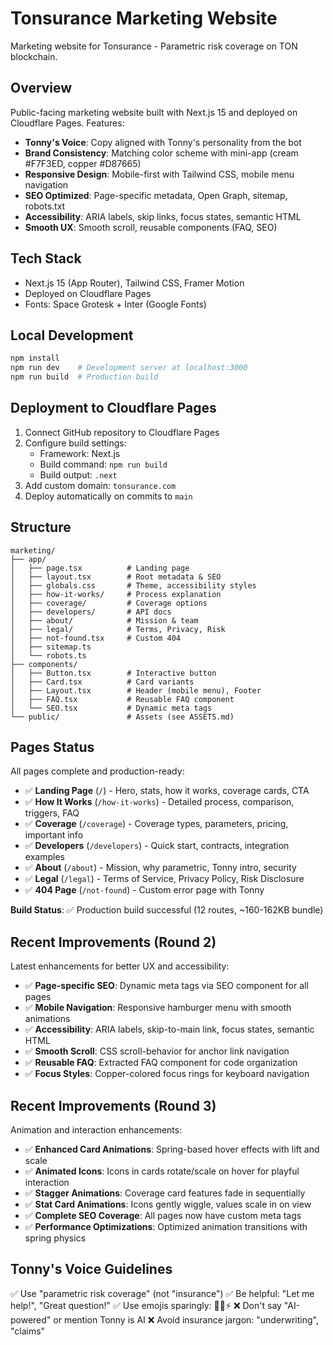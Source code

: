 # Tonsurance Marketing Website

Marketing website for Tonsurance - Parametric risk coverage on TON blockchain.

## Overview

Public-facing marketing website built with Next.js 15 and deployed on Cloudflare Pages. Features:

- **Tonny's Voice**: Copy aligned with Tonny's personality from the bot
- **Brand Consistency**: Matching color scheme with mini-app (cream #F7F3ED, copper #D87665)
- **Responsive Design**: Mobile-first with Tailwind CSS, mobile menu navigation
- **SEO Optimized**: Page-specific metadata, Open Graph, sitemap, robots.txt
- **Accessibility**: ARIA labels, skip links, focus states, semantic HTML
- **Smooth UX**: Smooth scroll, reusable components (FAQ, SEO)

## Tech Stack

- Next.js 15 (App Router), Tailwind CSS, Framer Motion
- Deployed on Cloudflare Pages
- Fonts: Space Grotesk + Inter (Google Fonts)

## Local Development

```bash
npm install
npm run dev    # Development server at localhost:3000
npm run build  # Production build
```

## Deployment to Cloudflare Pages

1. Connect GitHub repository to Cloudflare Pages
2. Configure build settings:
   - Framework: Next.js
   - Build command: `npm run build`
   - Build output: `.next`
3. Add custom domain: `tonsurance.com`
4. Deploy automatically on commits to `main`

## Structure

```
marketing/
├── app/
│   ├── page.tsx          # Landing page
│   ├── layout.tsx        # Root metadata & SEO
│   ├── globals.css       # Theme, accessibility styles
│   ├── how-it-works/     # Process explanation
│   ├── coverage/         # Coverage options
│   ├── developers/       # API docs
│   ├── about/            # Mission & team
│   ├── legal/            # Terms, Privacy, Risk
│   ├── not-found.tsx     # Custom 404
│   ├── sitemap.ts
│   └── robots.ts
├── components/
│   ├── Button.tsx        # Interactive button
│   ├── Card.tsx          # Card variants
│   ├── Layout.tsx        # Header (mobile menu), Footer
│   ├── FAQ.tsx           # Reusable FAQ component
│   └── SEO.tsx           # Dynamic meta tags
└── public/               # Assets (see ASSETS.md)
```

## Pages Status

All pages complete and production-ready:

- ✅ **Landing Page** (`/`) - Hero, stats, how it works, coverage cards, CTA
- ✅ **How It Works** (`/how-it-works`) - Detailed process, comparison, triggers, FAQ
- ✅ **Coverage** (`/coverage`) - Coverage types, parameters, pricing, important info
- ✅ **Developers** (`/developers`) - Quick start, contracts, integration examples
- ✅ **About** (`/about`) - Mission, why parametric, Tonny intro, security
- ✅ **Legal** (`/legal`) - Terms of Service, Privacy Policy, Risk Disclosure
- ✅ **404 Page** (`/not-found`) - Custom error page with Tonny

**Build Status**: ✅ Production build successful (12 routes, ~160-162KB bundle)

## Recent Improvements (Round 2)

Latest enhancements for better UX and accessibility:

- ✅ **Page-specific SEO**: Dynamic meta tags via SEO component for all pages
- ✅ **Mobile Navigation**: Responsive hamburger menu with smooth animations
- ✅ **Accessibility**: ARIA labels, skip-to-main link, focus states, semantic HTML
- ✅ **Smooth Scroll**: CSS scroll-behavior for anchor link navigation
- ✅ **Reusable FAQ**: Extracted FAQ component for code organization
- ✅ **Focus Styles**: Copper-colored focus rings for keyboard navigation

## Recent Improvements (Round 3)

Animation and interaction enhancements:

- ✅ **Enhanced Card Animations**: Spring-based hover effects with lift and scale
- ✅ **Animated Icons**: Icons in cards rotate/scale on hover for playful interaction
- ✅ **Stagger Animations**: Coverage card features fade in sequentially
- ✅ **Stat Card Animations**: Icons gently wiggle, values scale in on view
- ✅ **Complete SEO Coverage**: All pages now have custom meta tags
- ✅ **Performance Optimizations**: Optimized animation transitions with spring physics

## Tonny's Voice Guidelines

✅ Use "parametric risk coverage" (not "insurance")
✅ Be helpful: "Let me help!", "Great question!"
✅ Use emojis sparingly: 🤖💎⚡
❌ Don't say "AI-powered" or mention Tonny is AI
❌ Avoid insurance jargon: "underwriting", "claims"
